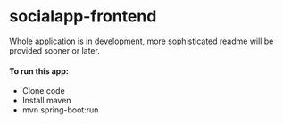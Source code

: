 # socialapp-frontend

Whole application is in development, more sophisticated readme will be provided sooner or later.

#### To run this app:

* Clone code
* Install maven
* mvn spring-boot:run